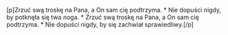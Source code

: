 [p]Zrzuć swą troskę na Pana, a On sam cię podtrzyma. * Nie dopuści nigdy, by potknęła się twa noga. * Zrzuć swą troskę na Pana, a On sam cię podtrzyma. * Nie dopuści nigdy, by się zachwiał sprawiedliwy.[/p]